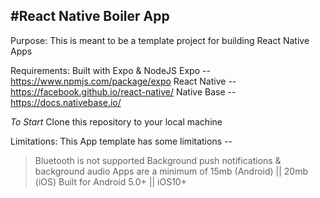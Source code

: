 #React Native Boiler App
-----------------------------------
Purpose:
This is meant to be a template project for building React Native Apps

Requirements:
Built with Expo & NodeJS
Expo -- https://www.npmjs.com/package/expo
React Native  -- https://facebook.github.io/react-native/
Native Base -- https://docs.nativebase.io/ 

*To Start*
Clone this repository to your local machine


Limitations:
This App template has some limitations --
> Bluetooth is not supported
> Background push notifications & background audio
> Apps are a minimum of 15mb (Android) || 20mb (iOS)
> Built for Android 5.0+ || iOS10+